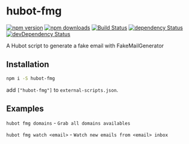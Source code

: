 # hubot-fmg

[![npm version](https://img.shields.io/npm/v/hubot-fmg.svg?style=flat-square)](https://www.npmjs.com/package/hubot-fmg)
[![npm downloads](https://img.shields.io/npm/dm/hubot-fmg.svg?style=flat-square)](https://www.npmjs.com/package/hubot-fmg)
[![Build Status](https://img.shields.io/travis/lgaticaq/hubot-fmg.svg?style=flat-square)](https://travis-ci.org/lgaticaq/hubot-fmg)
[![dependency Status](https://img.shields.io/david/lgaticaq/hubot-fmg.svg?style=flat-square)](https://david-dm.org/lgaticaq/hubot-fmg#info=dependencies)
[![devDependency Status](https://img.shields.io/david/dev/lgaticaq/hubot-fmg.svg?style=flat-square)](https://david-dm.org/lgaticaq/hubot-fmg#info=devDependencies)

A Hubot script to generate a fake email with FakeMailGenerator

## Installation
```bash
npm i -S hubot-fmg
```

add `["hubot-fmg"]` to `external-scripts.json`.


## Examples

`hubot fmg domains` - `Grab all domains availables`

`hubot fmg watch <email>` - `Watch new emails from <email> inbox`
